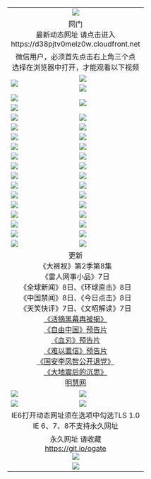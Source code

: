 ﻿<table>
  <tr></tr>
  <tr><td colspan=2 align=center><img src="https://cloud.githubusercontent.com/assets/11880933/13434984/f430fae2-e012-11e5-814f-c2df1e82b247.jpg" /></td></tr>
  <tr><td colspan=2 align=center>网门<br>最新动态网址 请点击进入
<br>https://d38pjtv0melz0w.cloudfront.net
    </td>
  </tr>
  <tr>
    <td colspan=2 align=center>微信用户，必须首先点击右上角三个点<br>选择在浏览器中打开，才能观看以下视频</td>
  </tr>
  <tr>
    <td rowspan=2><a href="https://d38pjtv0melz0w.cloudfront.net/ogUP.aspx?name=11DKC.mp4&count=T:2,2:8,1:16&from=github" target="_blank"><img src="https://d38pjtv0melz0w.cloudfront.net/Up/11DKC1.jpg" /></a></td> 
    <td><div><a href="https://d38pjtv0melz0w.cloudfront.net/ogUP.aspx?name=LRWS.mp4&count=7B:9,6B:44,5A:10,5B:35,4A:14,4B:19,3A:10,3B:26,2A:16,2B:21,1A:23,1B:29&current=7B:9" target="_blank"><img src="https://d38pjtv0melz0w.cloudfront.net/Up/LRWS.jpg" /></a></td>
   </tr>
  <tr>
    <td><a href="https://d38pjtv0melz0w.cloudfront.net/ogNiceVedio.aspx" target="_blank"><img src="https://d38pjtv0melz0w.cloudfront.net/Up/TGKDY.jpg" /></a></td>
  </tr>
  <tr>
    <td><a href="https://d38pjtv0melz0w.cloudfront.net/ogUP.aspx?name=JQR.mp4&count=2" target="_blank"><img src="https://d38pjtv0melz0w.cloudfront.net/Up/JQR.jpg" /></a></td>   
    <td rowspan=2><a href="https://d38pjtv0melz0w.cloudfront.net/ogUP.aspx?name=JP.mp4&count=9" target="_blank"><img src="https://d38pjtv0melz0w.cloudfront.net/Up/JP.jpg" /></td>
  </tr>
  <tr>
    <td><a href="https://d38pjtv0melz0w.cloudfront.net/ogUP.aspx?name=WH.mp4" target="_blank"><img src="https://d38pjtv0melz0w.cloudfront.net/Up/WH.jpg" /></a></td>
  </tr>
  <tr>
    <td><a href="https://d38pjtv0melz0w.cloudfront.net/ogUP.aspx?name=SSZJ.mp4&count=SP:6,480P:9" target="_blank"><img src="https://d38pjtv0melz0w.cloudfront.net/Up/SSZJ.jpg" /></a></td>
    <td><a href="https://d38pjtv0melz0w.cloudfront.net/ogUP.aspx?name=ZY.mp4&count=2015:16" target="_blank"><img src="https://d38pjtv0melz0w.cloudfront.net/Up/ZY.jpg" /></a</td>
  </tr>
  <tr>
    <td><a href="https://d38pjtv0melz0w.cloudfront.net/ogUP.aspx?name=XTFY.mp4&count=B:2,A:24" target="_blank"><img src="https://d38pjtv0melz0w.cloudfront.net/Up/XTFY.jpg" /></a></td>
    <td><a href="https://d38pjtv0melz0w.cloudfront.net/ogUP.aspx?name=1XQK.mp4&count=13" target="_blank"><img src="https://d38pjtv0melz0w.cloudfront.net/Up/1XQK.jpg" /></a</td>
  </tr>
  <tr>
    <td><a href="https://d38pjtv0melz0w.cloudfront.net/ogUP.aspx?name=1LYF.mp4&count=2" target="_blank"><img src="https://d38pjtv0melz0w.cloudfront.net/Up/1LYF0.jpg" /></a></td>
    <td><a href="https://d38pjtv0melz0w.cloudfront.net/ogUP.aspx?name=1ZGC.mp4&count=6" target="_blank"><img src="https://d38pjtv0melz0w.cloudfront.net/Up/1ZGC0.jpg" /></a></td>
  </tr>
  <tr>
    <td><a href="https://d38pjtv0melz0w.cloudfront.net/ogUP.aspx?name=1ZKM.mp4&count=3&current=3" target="_blank"><img src="https://d38pjtv0melz0w.cloudfront.net/Up/1ZKM0.jpg" /></a></td>  
    <td><a href="https://d38pjtv0melz0w.cloudfront.net/ogUP.aspx?name=1WWY.mp4&count=6&current=6" target="_blank"><img src="https://d38pjtv0melz0w.cloudfront.net/Up/1WWY0.jpg" /></a></td>
  </tr>
  <tr>
    <td><a href="https://d38pjtv0melz0w.cloudfront.net/ogUP.aspx?name=10JGY.mp4&count=3" target="_blank"><img src="https://d38pjtv0melz0w.cloudfront.net/Up/10JGY0.jpg" /></a></td>
    <td><a href="https://d38pjtv0melz0w.cloudfront.net/ogUP.aspx?name=10CYS.mp4&count=2" target="_blank"><img src="https://d38pjtv0melz0w.cloudfront.net/Up/10CYS0.jpg" /></a></td>
  </tr>
  <tr>
    <td><a href="https://d38pjtv0melz0w.cloudfront.net/ogUP.aspx?name=4SQQ.mp4&count=201603:6,201602:20,201601:21&current=201603:6" target="_blank"><img src="https://d38pjtv0melz0w.cloudfront.net/Up/4SQQ0.jpg"/></a></td>
    <td><a href="https://d38pjtv0melz0w.cloudfront.net/ogUP.aspx?name=4SHQ.mp4&count=201603:8,201602:27,201601:28&current=201603:8" target="_blank"><img src="https://d38pjtv0melz0w.cloudfront.net/Up/4SHQ0.jpg"/></a></td>
  </tr>
  <tr>
    <td><a href="https://d38pjtv0melz0w.cloudfront.net/ogUP.aspx?name=4SZG.mp4&count=201603:7,201602:21,201601:23&current=201603:7" target="_blank"><img src="https://d38pjtv0melz0w.cloudfront.net/Up/4SZG0.jpg"/></a></td>
    <td><a href="https://d38pjtv0melz0w.cloudfront.net/ogUP.aspx?name=4SDJ.mp4&count=201603A:7,201603B:4,201602A:24,201602B:7,201601A:48,201601B:6&current=201603A:7" target="_blank"><img src="https://d38pjtv0melz0w.cloudfront.net/Up/4SDJ0.jpg"/></a></td>
  </tr>
  <tr>
    <td><a href="https://d38pjtv0melz0w.cloudfront.net/ogUP.aspx?name=4CTX.mp4&count=201603:2,201602:3,201601:4&current=201603:2" target="_blank"><img src="https://d38pjtv0melz0w.cloudfront.net/Up/4CTX0.jpg"/></a></td>
    <td><a href="https://d38pjtv0melz0w.cloudfront.net/ogUP.aspx?name=4CWZ.mp4&count=201603:1,201602:4,201601:4&current=201603:1" target="_blank"><img src="https://d38pjtv0melz0w.cloudfront.net/Up/4CWZ0.jpg"/></a></td>
  </tr>
  <tr>
    <td><a href="https://d38pjtv0melz0w.cloudfront.net/onUP.aspx?name=https://d2t6x1lwzcff38.cloudfront.net/" target="_blank"><img src="https://d38pjtv0melz0w.cloudfront.net/Up/0DTW.jpg"/></a></td>
    <td><a href="https://d38pjtv0melz0w.cloudfront.net/onUP.aspx?name=https://d240ns8up8earz.cloudfront.net/acenter/" target="_blank"><img src="https://d38pjtv0melz0w.cloudfront.net/Up/0TDW.jpg" /></a></td>
  </tr>
  <tr>
    <td><a href="https://d38pjtv0melz0w.cloudfront.net/onUP.aspx?name=https://d4508d6vomz2p.cloudfront.net/gb/nsc413.htm" target="_blank"><img src="https://d38pjtv0melz0w.cloudfront.net/Up/0DJY.jpg" /></a></td>
    <td><a href="https://d38pjtv0melz0w.cloudfront.net/onUP.aspx?name=https://d3bxwq7vzudb5l.cloudfront.net/xtr/gb/prog204.html" target="_blank"><img src="https://d38pjtv0melz0w.cloudfront.net/Up/0XTR.jpg" /></a></td>
  </tr>
  <tr>
    <td><a href="https://d38pjtv0melz0w.cloudfront.net/onUP.aspx?name=https://d3aj00iefsmfgc.cloudfront.net/" target="_blank"><img src="https://d38pjtv0melz0w.cloudfront.net/Up/0MHW.jpg" /></a></td>
    <td><a href="https://d38pjtv0melz0w.cloudfront.net/onUP.aspx?name=https://d1lcj91uv80klr.cloudfront.net/" target="_blank"><img src="https://d38pjtv0melz0w.cloudfront.net/Up/0ZJW.jpg" /></a></td>
  </tr>
  <tr>
    <td><a href="https://d38pjtv0melz0w.cloudfront.net/ogUP.aspx?name=0FG.zip" target="_blank"><img src="https://d38pjtv0melz0w.cloudfront.net/Up/0FG.jpg" /></a></td>
    <td><a href="https://d38pjtv0melz0w.cloudfront.net/ogUP.aspx?name=0FGA.apk" target="_blank"><img src="https://d38pjtv0melz0w.cloudfront.net/Up/0FGA.jpg" /></a></td>
  </tr>
  <tr>
    <td><a href="https://d38pjtv0melz0w.cloudfront.net/ogUP.aspx?name=0U.zip" target="_blank"><img src="https://d38pjtv0melz0w.cloudfront.net/Up/0U.jpg" /></a></td>
    <td><a href="https://d38pjtv0melz0w.cloudfront.net/ogUP.aspx?name=0UA.apk" target="_blank"><img src="https://d38pjtv0melz0w.cloudfront.net/Up/0UA.jpg" /></a></td>
  </tr>
  <tr>
    <td><a href="https://d38pjtv0melz0w.cloudfront.net/ogUP.aspx?name=0iPPOTV.zip" target="_blank"><img src="https://d38pjtv0melz0w.cloudfront.net/Up/0iPPOTV.jpg" /></a></td>
    <td><a href="https://d38pjtv0melz0w.cloudfront.net/ogUP.aspx?name=0iNTD.apk" target="_blank"><img src="https://d38pjtv0melz0w.cloudfront.net/Up/0iNTD.jpg" /></a></td>
  </tr>
  <tr>
    <td colspan=2 align=center>更新<br>
      《大裤衩》第2季第8集<br>
      《雷人网事小品》7日<br>
      《全球新闻》8日、《环球直击》8日<br>
      《中国禁闻》8日、《今日点击》8日<br>
      《天笑快评》7日、《文昭解读》7日<br>
      <a href="https://d38pjtv0melz0w.cloudfront.net/ogUP.aspx?name=SSZJ480P9.mp4" target="_blank">《活摘黑幕再被揭》</a><br>
      <a href="https://d38pjtv0melz0w.cloudfront.net/ogUP.aspx?name=11ZYZG0.mp4" target="_blank">《自由中国》预告片</a><br>
      <a href="https://d38pjtv0melz0w.cloudfront.net/ogUP.aspx?name=11XR.mp4" target="_blank">《血刃》预告片</a><br>
      <a href="https://d38pjtv0melz0w.cloudfront.net/ogUP.aspx?name=11NYZX.mp4&count=2" target="_blank">《难以置信》预告片</a><br>
      <a href="https://d38pjtv0melz0w.cloudfront.net/ogUP.aspx?name=4LFZ.mp4" target="_blank">《国安李凤智公开退党》</a><br>
      <a href="https://d38pjtv0melz0w.cloudfront.net/ogUP.aspx?name=4DDZHDCS.mp4" target="_blank">《大地震后的沉思》</a><br>
      <a href="https://d38pjtv0melz0w.cloudfront.net/onUP.aspx?name=https://www.minghui.org/" target="_blank">明慧网</a></td>
    </td>
  </tr>
  <tr>
    <td><a href="https://d38pjtv0melz0w.cloudfront.net/ogNice.aspx" target="_blank"><img src="https://d38pjtv0melz0w.cloudfront.net/Up/0WCYY.jpg" /></a></td>
    <td><a href="https://d38pjtv0melz0w.cloudfront.net/onCO.aspx?ob=600%E4%BA%8B%E7%89%A9&op=%E5%A2%9E%E5%88%A0%E6%94%B9&args=WH1~%23%E7%B1%BB%E5%9E%8B6%E6%96%B0%E9%97%BB%7c%23%E7%B1%BB%E5%9E%8B6%E8%AF%84%E8%AE%BA&mode=" target="_blank"><img src="https://d38pjtv0melz0w.cloudfront.net/Up/0WZTT.jpg" /></a></td> 
  </tr>
  <tr>
    <td><a href="https://d38pjtv0melz0w.cloudfront.net/ogDY.aspx" target="_blank"><img src="https://d38pjtv0melz0w.cloudfront.net/Up/0FK.jpg" /></a></td>
    <td><a href="https://d38pjtv0melz0w.cloudfront.net/ogST.aspx" target="_blank"><img src="https://d38pjtv0melz0w.cloudfront.net/Up/0ST.jpg" /></a></td> 
  </tr>
  <tr>
    <td colspan=2 align=center>IE6打开动态网址须在选项中勾选TLS 1.0<br/>IE 6、7、8不支持永久网址<br/>
      <!--微信可扫描以下临时二维码<br/>https://bit.ly/1mBQHW8<br/><a href="https://d38pjtv0melz0w.cloudfront.net/Up/0WMGDL3.png" target="_blank"><img src="https://d38pjtv0melz0w.cloudfront.net/Up/0WMGD3.png"/></a><br-->
  </tr>
  <tr>
    <td colspan=2 align=center>永久网址 请收藏<br/><a href="https://git.io/ogate" target="_blank">https://git.io/ogate</a><br/><a href="https://d38pjtv0melz0w.cloudfront.net/Up/0WMGDL2.png" target="_blank"><img src="https://d38pjtv0melz0w.cloudfront.net/Up/0WMGD2.png"/></a></td>
  </tr>
  <tr>
    <td colspan=2 align=center><a href="https://d38pjtv0melz0w.cloudfront.net/ogUP.aspx?name=0oGate.apk" target="_blank"><img src="https://d38pjtv0melz0w.cloudfront.net/Up/0WMAZ.jpg" /></a></td>
  </tr>
  <!--tr>
    <td colspan=2 align=center>可能失效的动态网址
    </td>
  </tr-->
</table>
